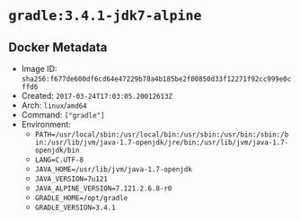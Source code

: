 # `gradle:3.4.1-jdk7-alpine`

## Docker Metadata

- Image ID: `sha256:f677de600df6cd64e47229b78a4b185be2f00850d33f12271f92cc999e0cffd6`
- Created: `2017-03-24T17:03:05.20012613Z`
- Arch: `linux`/`amd64`
- Command: `["gradle"]`
- Environment:
  - `PATH=/usr/local/sbin:/usr/local/bin:/usr/sbin:/usr/bin:/sbin:/bin:/usr/lib/jvm/java-1.7-openjdk/jre/bin:/usr/lib/jvm/java-1.7-openjdk/bin`
  - `LANG=C.UTF-8`
  - `JAVA_HOME=/usr/lib/jvm/java-1.7-openjdk`
  - `JAVA_VERSION=7u121`
  - `JAVA_ALPINE_VERSION=7.121.2.6.8-r0`
  - `GRADLE_HOME=/opt/gradle`
  - `GRADLE_VERSION=3.4.1`
